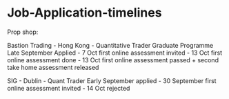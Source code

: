 # Job-Application-timelines

Prop shop:

Bastion Trading - Hong Kong - Quantitative Trader Graduate Programme
Late September Applied - 7 Oct first online assessment invited - 13 Oct first online assessment done - 13 Oct first online assessment passed + second take home assessment released

SIG - Dublin - Quant Trader
Early September applied - 30 September first online assessment invited - 14 Oct rejected


